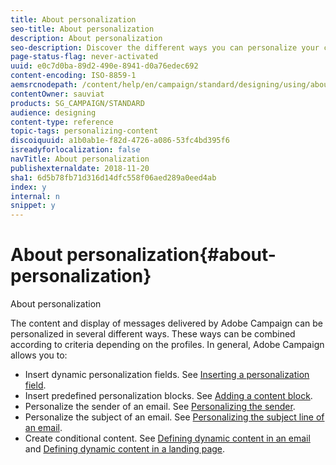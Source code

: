 ```yaml
---
title: About personalization
seo-title: About personalization
description: About personalization
seo-description: Discover the different ways you can personalize your contents in Adobe Campaign.
page-status-flag: never-activated
uuid: e0c7d0ba-89d2-490e-8941-d0a76edec692
content-encoding: ISO-8859-1
aemsrcnodepath: /content/help/en/campaign/standard/designing/using/about-personalization
contentOwner: sauviat
products: SG_CAMPAIGN/STANDARD
audience: designing
content-type: reference
topic-tags: personalizing-content
discoiquuid: a1b0ab1e-f82d-4726-a086-53fc4bd395f6
isreadyforlocalization: false
navTitle: About personalization
publishexternaldate: 2018-11-20
sha1: 6d5b78fb71d316d14dfc558f06aed289a0eed4ab
index: y
internal: n
snippet: y
---
```


# About personalization{#about-personalization}

About personalization

The content and display of messages delivered by Adobe Campaign can be personalized in several different ways. These ways can be combined according to criteria depending on the profiles. In general, Adobe Campaign allows you to:

* Insert dynamic personalization fields. See [Inserting a personalization field](../../designing/using/inserting-a-personalization-field.md).
* Insert predefined personalization blocks. See [Adding a content block](../../designing/using/adding-a-content-block.md).
* Personalize the sender of an email. See [Personalizing the sender](../../designing/using/personalizing-the-sender.md).
* Personalize the subject of an email. See [Personalizing the subject line of an email](../../designing/using/personalizing-the-subject-line-of-an-email.md).
* Create conditional content. See [Defining dynamic content in an email](../../designing/using/defining-dynamic-content-in-an-email.md) and [Defining dynamic content in a landing page](../../designing/using/defining-dynamic-content-in-a-landing-page.md).


